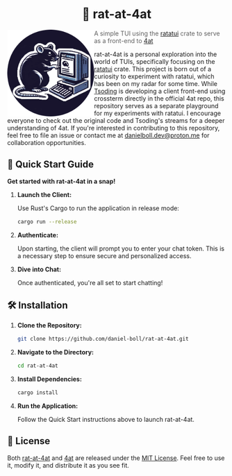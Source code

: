 <h1 align="center">🐀 rat-at-4at</h1>

<img align="left" src="./assets/logo.png" width=200 />

> A simple TUI using the [ratatui](https://github.com/ratatui-org/ratatui) crate to serve as a front-end to [4at](https://github.com/tsoding/4at)

rat-at-4at is a personal exploration into the world of TUIs, specifically focusing on the [ratatui](https://github.com/ratatui-org/ratatui) crate. This project is born out of a curiosity to experiment with ratatui, which has been on my radar for some time. While [Tsoding](https://www.twitch.tv/tsoding) is developing a client front-end using crossterm directly in the official 4at repo, this repository serves as a separate playground for my experiments with ratatui. I encourage everyone to check out the original code and Tsoding's streams for a deeper understanding of 4at. If you're interested in contributing to this repository, feel free to file an issue or contact me at [danielboll.dev@proton.me](mailto:danielboll.dev@proton.me) for collaboration opportunities.

## 🌟 Quick Start Guide

**Get started with rat-at-4at in a snap!**

1. **Launch the Client:**

   Use Rust's Cargo to run the application in release mode:

   ```bash
   cargo run --release
   ```

2. **Authenticate:**

   Upon starting, the client will prompt you to enter your chat token. This is a necessary step to ensure secure and personalized access.

3. **Dive into Chat:**

   Once authenticated, you're all set to start chatting!

## 🛠 Installation

1. **Clone the Repository:**

   ```bash
   git clone https://github.com/daniel-boll/rat-at-4at.git
   ```

2. **Navigate to the Directory:**

   ```bash
   cd rat-at-4at
   ```

3. **Install Dependencies:**

   ```bash
   cargo install
   ```

4. **Run the Application:**

   Follow the Quick Start instructions above to launch rat-at-4at.

## 📃 License

Both [rat-at-4at](https://github.com/daniel-boll/rat-at-4at) and [4at](https://github.com/tsoding/4at) are released under the [MIT License](#). Feel free to use it, modify it, and distribute it as you see fit.
